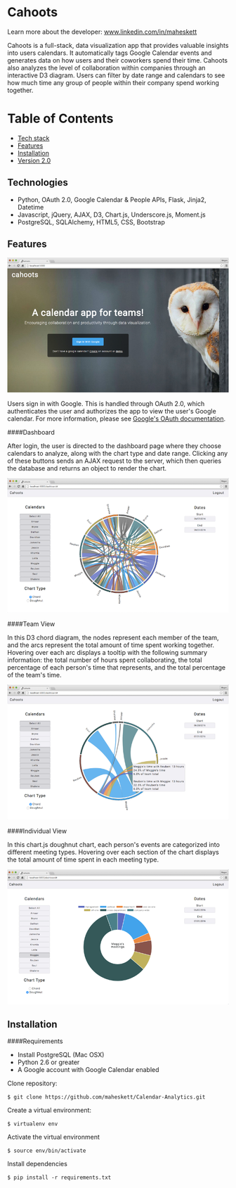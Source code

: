 # Cahoots

Learn more about the developer: www.linkedin.com/in/maheskett

Cahoots is a full-stack, data visualization app that provides valuable insights into users calendars. It automatically tags Google Calendar events and generates data on how users and their coworkers spend their time. Cahoots also analyzes the level of collaboration within companies through an interactive D3 diagram. Users can filter by date range and calendars to see how much time any group of people within their company spend working together.

# Table of Contents
* [Tech stack](#technologies)
* [Features](#features)
* [Installation](#install)
* [Version 2.0](#future)

## <a name="technologies"></a>Technologies
- Python, OAuth 2.0, Google Calendar & People APIs, Flask, Jinja2, Datetime
- Javascript, jQuery, AJAX, D3, Chart.js, Underscore.js, Moment.js
- PostgreSQL, SQLAlchemy, HTML5, CSS, Bootstrap

## <a name="features"></a>Features

![alt text](static/imgs/hp.png)

Users sign in with Google. This is handled through OAuth 2.0, which authenticates the user and authorizes the app to view the user's Google calendar. For more information, please see [Google's OAuth documentation](https://developers.google.com/api-client-library/python/guide/aaa_oauth).

####Dashboard

After login, the user is directed to the dashboard page where they choose calendars to analyze, along with the chart type and date range. Clicking any of these buttons sends an AJAX request to the server, which then queries the database and returns an object to render the chart.

![alt text](static/imgs/chord.png)

####Team View

In this D3 chord diagram, the nodes represent each member of the team, and the arcs represent the total amount of time spent working together. Hovering over each arc displays a tooltip with the following summary information: the total number of hours spent collaborating, the total percentage of each person's time that represents, and the total percentage of the team's time.

![alt text](static/imgs/chord-2.png)

####Individual View

In this chart.js doughnut chart, each person's events are categorized into different meeting types. Hovering over each section of the chart displays the total amount of time spent in each meeting type.

![alt text](static/imgs/doughnut.png)

## <a name="install"></a>Installation


####Requirements

- Install PostgreSQL (Mac OSX)
- Python 2.6 or greater
- A Google account with Google Calendar enabled

Clone repository:
```
$ git clone https://github.com/maheskett/Calendar-Analytics.git
```

Create a virtual environment:

```
$ virtualenv env
```
Activate the virtual environment
```
$ source env/bin/activate
```
Install dependencies
```
$ pip install -r requirements.txt
```
